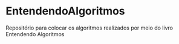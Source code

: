 # EntendendoAlgoritmos
Repositório para colocar os algoritmos realizados por meio do livro Entendendo Algoritmos
